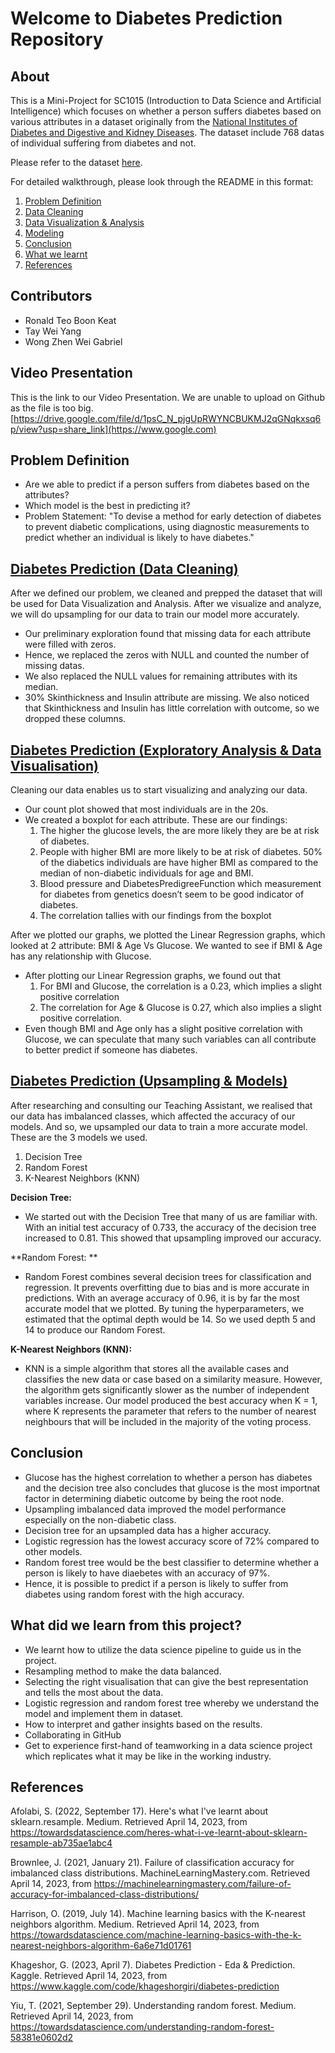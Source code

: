# Welcome to Diabetes Prediction Repository

## About
This is a Mini-Project for SC1015 (Introduction to Data Science and Artificial Intelligence) which focuses on whether a person suffers diabetes based on various attributes in a dataset originally from the [National Institutes of Diabetes and Digestive and Kidney Diseases](https://www.kaggle.com/code/khageshorgiri/diabetes-prediction). The dataset include 768 datas of individual suffering from diabetes and not.

Please refer to the dataset [here](https://github.com/ronaldteo/Data-Science-Project/blob/f269bc2ba948eacc60f2842d6da8dc7013ad3ab9/diabetes.csv).

For detailed walkthrough, please look through the README in this format:

1. [Problem Definition](https://github.com/ronaldteo/Data-Science-Project#problem-definition)
2. [Data Cleaning](https://github.com/ronaldteo/Data-Science-Project#diabetes-prediction-data-cleaning)
3. [Data Visualization & Analysis](https://github.com/ronaldteo/Data-Science-Project#diabetes-prediction-exploratory-analysis--data-visualisation)
4. [Modeling](https://github.com/ronaldteo/Data-Science-Project#diabetes-prediction-upsampling--models)
5. [Conclusion](https://github.com/ronaldteo/Data-Science-Project#conclusion)
6. [What we learnt](https://github.com/ronaldteo/Data-Science-Project#what-did-we-learn-from-this-project)
7. [References](https://github.com/ronaldteo/Data-Science-Project#references)

## Contributors
* Ronald Teo Boon Keat
* Tay Wei Yang
* Wong Zhen Wei Gabriel

## Video Presentation

This is the link to our Video Presentation. We are unable to upload on Github as the file is too big.
[https://drive.google.com/file/d/1psC_N_pjgUpRWYNCBUKMJ2qGNqkxsq6p/view?usp=share_link](https://www.google.com)

## Problem Definition
* Are we able to predict if a person suffers from diabetes based on the attributes?
* Which model is the best in predicting it?
* Problem Statement: "To devise a method for early detection of diabetes to prevent diabetic complications, using diagnostic measurements to predict whether an individual is likely to have diabetes."

## [Diabetes Prediction (Data Cleaning)](https://github.com/ronaldteo/Data-Science-Project/blob/53bae5b751e34c129782824ad7bdcaf7679523d2/Diabetes%20Prediction%20(Exploratory%20Analysis%20&%20Visualisation).ipynb)

After we defined our problem, we cleaned and prepped the dataset that will be used for Data Visualization and Analysis. After we visualize and analyze, we will do upsampling for our data to train our model more accurately. 

* Our preliminary exploration found that missing data for each attribute were filled with zeros.
* Hence, we replaced the zeros with NULL and counted the number of missing datas.
* We also replaced the NULL values for remaining attributes with its median.
* 30% Skinthickness and Insulin attribute are missing. We also noticed that Skinthickness and Insulin has little correlation with outcome, so we dropped these columns.

## [Diabetes Prediction (Exploratory Analysis & Data Visualisation)](https://github.com/ronaldteo/Data-Science-Project/blob/53bae5b751e34c129782824ad7bdcaf7679523d2/Diabetes%20Prediction%20(Data%20Cleaning).ipynb)

Cleaning our data enables us to start visualizing and analyzing our data.

* Our count plot showed that most individuals are in the 20s.
* We created a boxplot for each attribute. These are our findings:
  1) The higher the glucose levels, the are more likely they are be at risk of diabetes.
  2) People with higher BMI are more likely to be at risk of diabetes. 50% of the diabetics individuals are have higher BMI as compared to the median of non-diabetic individuals for age and BMI.
  3) Blood pressure and DiabetesPredigreeFunction which measurement for diabetes from genetics doesn’t seem to be good indicator of diabetes.
  4) The correlation tallies with our findings from the boxplot

After we plotted our graphs, we plotted the Linear Regression graphs, which looked at 2 attribute: BMI & Age Vs Glucose. We wanted to see if BMI & Age has any relationship with Glucose.

* After plotting our Linear Regression graphs, we found out that
  1) For BMI and Glucose, the correlation is a 0.23, which implies a slight positive correlation
  2) The correlation for Age & Glucose is 0.27, which also implies a slight positive correlation.
* Even though BMI and Age only has a slight positive correlation with Glucose, we can speculate that many such variables can all contribute to better predict if someone has diabetes. 

## [Diabetes Prediction (Upsampling & Models)](https://github.com/ronaldteo/Data-Science-Project/blob/main/Diabetes%20Prediction%20(Upsampling%20and%20Models).ipynb)

After researching and consulting our Teaching Assistant, we realised that our data has imbalanced classes, which affected the accuracy of our models. And so, we upsampled our data to train a more accurate model. These are the 3 models we used.
1. Decision Tree<br>
2. Random Forest<br>
3. K-Nearest Neighbors (KNN)<br>

**Decision Tree:**
* We started out with the Decision Tree that many of us are familiar with. With an initial test accuracy of 0.733, the accuracy of the decision tree increased to 0.81. This showed that upsampling improved our accuracy.

**Random Forest: **
* Random Forest combines several decision trees for classification and regression. It prevents overfitting due to bias and is more accurate in predictions. With an average accuracy of 0.96, it is by far the most accurate model that we plotted. By tuning the hyperparameters, we estimated that the optimal depth would be 14. So we used depth 5 and 14 to produce our Random Forest.

**K-Nearest Neighbors (KNN):**
* KNN is a simple algorithm that stores all the available cases and classifies the new data or case based on a similarity measure. However, the algorithm gets significantly slower as the number of independent variables increase. Our model produced the best accuracy when K = 1, where K represents the parameter that refers to the number of nearest neighbours that will be included in the majority of the voting process.

## Conclusion
* Glucose has the highest correlation to whether a person has diabetes and the decision tree also concludes that glucose is the most importnat factor in determining diabetic outcome by being the root node.
* Upsampling imbalanced data improved the model performance especially on the non-diabetic class.
* Decision tree for an upsampled data has a higher accuracy.
* Logistic regression has the lowest accuracy score of 72% compared to other models.
* Random forest tree would be the best classifier to determine whether a person is likely to have diaebetes with an accuracy of 97%.
* Hence, it is possible to predict if a person is likely to suffer from diabetes using random forest with the high accuracy.

## What did we learn from this project?
* We learnt how to utilize the data science pipeline to guide us in the project.
* Resampling method to make the data balanced.
* Selecting the right visualisation that can give the best representation and tells the most about the data.
* Logistic regression and random forest tree whereby we understand the model and implement them in dataset.
* How to interpret and gather insights based on the results.
* Collaborating in GitHub
* Get to experience first-hand of teamworking in a data science project which replicates what it may be like in the working industry.

## References
Afolabi, S. (2022, September 17). Here's what I've learnt about sklearn.resample. Medium. Retrieved April 14, 2023, from https://towardsdatascience.com/heres-what-i-ve-learnt-about-sklearn-resample-ab735ae1abc4 

Brownlee, J. (2021, January 21). Failure of classification accuracy for imbalanced class distributions. MachineLearningMastery.com. Retrieved April 14, 2023, from https://machinelearningmastery.com/failure-of-accuracy-for-imbalanced-class-distributions/ 

Harrison, O. (2019, July 14). Machine learning basics with the K-nearest neighbors algorithm. Medium. Retrieved April 14, 2023, from https://towardsdatascience.com/machine-learning-basics-with-the-k-nearest-neighbors-algorithm-6a6e71d01761 

Khageshor, G. (2023, April 7). Diabetes Prediction - Eda &amp; Prediction. Kaggle. Retrieved April 14, 2023, from https://www.kaggle.com/code/khageshorgiri/diabetes-prediction 

Yiu, T. (2021, September 29). Understanding random forest. Medium. Retrieved April 14, 2023, from https://towardsdatascience.com/understanding-random-forest-58381e0602d2
